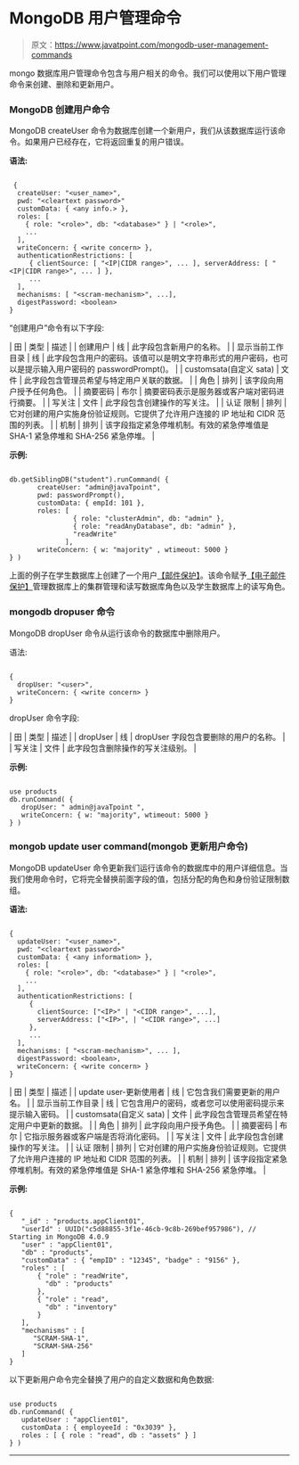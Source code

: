 # MongoDB 用户管理命令

> 原文：<https://www.javatpoint.com/mongodb-user-management-commands>

mongo 数据库用户管理命令包含与用户相关的命令。我们可以使用以下用户管理命令来创建、删除和更新用户。

### MongoDB 创建用户命令

MongoDB createUser 命令为数据库创建一个新用户，我们从该数据库运行该命令。如果用户已经存在，它将返回重复的用户错误。

**语法:**

```

 {
  createUser: "<user_name>",
  pwd: "<cleartext password>"
  customData: { <any info.> },
  roles: [
    { role: "<role>", db: "<database>" } | "<role>",
    ...
  ],
  writeConcern: { <write concern> },
  authenticationRestrictions: [
     { clientSource: [ "<IP|CIDR range>", ... ], serverAddress: [ "<IP|CIDR range>", ... ] },
     ...
  ],
  mechanisms: [ "<scram-mechanism>", ...], 
  digestPassword: <boolean>
}

```

“创建用户”命令有以下字段:

| 田 | 类型 | 描述 |
| 创建用户 | 线 | 此字段包含新用户的名称。 |
| 显示当前工作目录 | 线 | 此字段包含用户的密码。该值可以是明文字符串形式的用户密码，也可以是提示输入用户密码的 passwordPrompt()。 |
| customsata(自定义 sata) | 文件 | 此字段包含管理员希望与特定用户关联的数据。 |
| 角色 | 排列 | 该字段向用户授予任何角色。 |
| 摘要密码 | 布尔 | 摘要密码表示是服务器或客户端对密码进行摘要。 |
| 写关注 | 文件 | 此字段包含创建操作的写关注。 |
| 认证
限制 | 排列 | 它对创建的用户实施身份验证规则。它提供了允许用户连接的 IP 地址和 CIDR 范围的列表。 |
| 机制 | 排列 | 该字段指定紧急停堆机制。有效的紧急停堆值是 SHA-1 紧急停堆和 SHA-256 紧急停堆。 |

**示例:**

```

db.getSiblingDB("student").runCommand( {
       createUser: "admin@javaTpoint",
       pwd: passwordPrompt(),
       customData: { empId: 101 },
       roles: [
                { role: "clusterAdmin", db: "admin" },
                { role: "readAnyDatabase", db: "admin" },
                "readWrite"
              ],
       writeConcern: { w: "majority" , wtimeout: 5000 }
} )

```

上面的例子在学生数据库上创建了一个用户[【邮件保护】](/cdn-cgi/l/email-protection)。该命令赋予[【电子邮件保护】](/cdn-cgi/l/email-protection)管理数据库上的集群管理和读写数据库角色以及学生数据库上的读写角色。

### mongodb dropuser 命令

MongoDB dropUser 命令从运行该命令的数据库中删除用户。

语法:

```

{
  dropUser: "<user>",
  writeConcern: { <write concern> }
}

```

dropUser 命令字段:

| 田 | 类型 | 描述 |
| dropUser | 线 | dropUser 字段包含要删除的用户的名称。 |
| 写关注 | 文件 | 此字段包含删除操作的写关注级别。 |

**示例:**

```

use products
db.runCommand( {
   dropUser: " admin@javaTpoint ",
   writeConcern: { w: "majority", wtimeout: 5000 }
} )

```

### mongob update user command(mongob 更新用户命令)

MongoDB updateUser 命令更新我们运行该命令的数据库中的用户详细信息。当我们使用命令时，它将完全替换前面字段的值，包括分配的角色和身份验证限制数组。

**语法:**

```

{
  updateUser: "<user_name>",
  pwd: "<cleartext password>"
  customData: { <any information> },
  roles: [
    { role: "<role>", db: "<database>" } | "<role>",
    ...
  ],
  authenticationRestrictions: [
     {
       clientSource: ["<IP>" | "<CIDR range>", ...],
       serverAddress: ["<IP>", | "<CIDR range>", ...]
     },
     ...
  ],
  mechanisms: [ "<scram-mechanism>", ... ],
  digestPassword: <boolean>,
  writeConcern: { <write concern> }
}

```

| 田 | 类型 | 描述 |
| update user-更新使用者 | 线 | 它包含我们需要更新的用户名。 |
| 显示当前工作目录 | 线 | 它包含用户的密码，或者您可以使用密码提示来提示输入密码。 |
| customsata(自定义 sata) | 文件 | 此字段包含管理员希望在特定用户中更新的数据。 |
| 角色 | 排列 | 此字段向用户授予角色。 |
| 摘要密码 | 布尔 | 它指示服务器或客户端是否将消化密码。 |
| 写关注 | 文件 | 此字段包含创建操作的写关注。 |
| 认证
限制 | 排列 | 它对创建的用户实施身份验证规则。它提供了允许用户连接的 IP 地址和 CIDR 范围的列表。 |
| 机制 | 排列 | 该字段指定紧急停堆机制。有效的紧急停堆值是 SHA-1 紧急停堆和 SHA-256 紧急停堆。 |

**示例:**

```

{
   "_id" : "products.appClient01",
   "userId" : UUID("c5d88855-3f1e-46cb-9c8b-269bef957986"), // Starting in MongoDB 4.0.9
   "user" : "appClient01",
   "db" : "products",
   "customData" : { "empID" : "12345", "badge" : "9156" },
   "roles" : [
       { "role" : "readWrite",
         "db" : "products"
       },
       { "role" : "read",
         "db" : "inventory"
       }
   ],
   "mechanisms" : [   
      "SCRAM-SHA-1",
      "SCRAM-SHA-256"
   ]
}

```

以下更新用户命令完全替换了用户的自定义数据和角色数据:

```

use products
db.runCommand( {
   updateUser : "appClient01",
   customData : { employeeId : "0x3039" },
   roles : [ { role : "read", db : "assets" } ]
} )

```

* * *